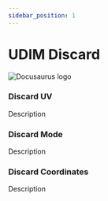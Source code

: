 ```yaml
---
sidebar_position: 1
---
```


# UDIM Discard

![Docusaurus logo](/img/CirclelogoBig.png)

### Discard UV

Description

### Discard Mode

Description

### Discard Coordinates

Description